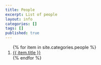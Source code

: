 ```yaml
---
title: People
excerpt: List of people
layout: info
categories: []
tags: []
published: true
---
```


<ol class="info_list">
{% for item in site.categories.people %}
<li><a href="{{ item.url }}">{{ item.title }}</a></li>
{% endfor %}
</ol>

